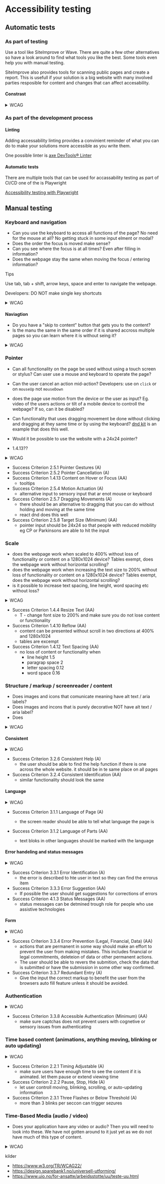 # Accessibility testing

## Automatic tests

### As part of testing

Use a tool like SiteImprove or Wave. There are quite a few other alternatives so have a look around to find what tools you like the best. Some tools even help you with manual testing.

SiteImprove also provides tools for scanning public pages and create a report. This is usefull if your solution is a big website with many involved parties resposible for content and changes that can affect accesability.

#### Constrast

<details>
<summary>WCAG</summary>
- Success Criterion 1.4.3 Contrast (Minimum) (AA)
  - design - automated tools
- Success Criterion 1.4.11 Non-text Contrast (AA)
  - the contrast for non text content and and user interface components
</details>

### As part of the development process

#### Linting

Adding accessability linting provides a convinient reminder of what you can do to make your solutions more accessible as you write them.

One possible linter is [axe DevTools® Linter](https://www.deque.com/axe/devtools/linter/)

#### Automatic tests

There are multiple tools that can be used for accassability testing as part of CI/CD one of the is Playwright

[Accessibility testing with Playwright](https://playwright.dev/docs/accessibility-testing)

## Manual testing

### Keyboard and navigation

- Can you use the keyboard to access all functions of the page? No need for the mouse at all? No getting stuck in some input elment or modal?
- Does the order the focus is moved make sense?
- Can you see where the focus is at all times? Even after filling in information?
- Does the webpage stay the same when moving the focus / entering information?

Tips

Use tab, tab + shift, arrow keys, space and enter to navigate the webpage.

Developers: DO NOT make single key shortcuts

<details>
<summary>WCAG</summary>
- Success Criterion 2.1.1 Keyboard (A)
  - all functionality is operable trough a keyboard
- Success Criterion 2.1.2 No Keyboard Trap (A)
- Success Criterion 2.1.4 Character Key Shortcuts (A)
  - no one letter shortcut

- Success Criterion 2.4.3 Focus Order (A)
  - the focus order should make sense by precerving meaning and operability
- Success Criterion 2.4.7 Focus Visible (AA)
  - you should see where the focus is
- Success Criterion 2.4.11 Focus Not Obscured (Minimum)
  - When a user interface component receives keyboard focus, the component is not entirely hidden due to author-created content.
- Success Criterion 3.2.1 On Focus (A)

  - change of focus should not change context
  - the page should be unchanged when moving the focus around as it should never be interpreded as an input action

- Success Criterion 3.2.2 On Input (A)
  - changing a setting should not change the context
  - make it clear to the user if changs of a setting will do major changes to the page they might not observe if they do not see the whole page at once

</details>

#### Naviagtion

- Do you have a "skip to content" button that gets you to the content?
- Is the manu the same in the same order if it is shared accross multiple pages so you can learn where it is without seing it?

<details>
<summary>WCAG</summary>
- Success Criterion 2.4.1 Bypass Blocks (A)
  - bypas content that are repeated on multiple pages
- Success Criterion 3.2.3 Consistent Navigation (AA)
  - the order of the navigation should be the same if it is repeated on multiple pages

</details>

### Pointer

- Can all functionality on the page be used without using a touch screen or stylus? Can user use a mouse and keyboard to operate the page?
- Can the user cancel an action mid-action? Developers: use on `click` or on `mouseUp` not `mouseDown`
- does the page use motion from the device or the user as input? Eg. video of the users actions or tilt of a mobile device to controll the webpage? If so, can it be disabled?
- Can functionality that uses dragging movement be done without clicking and dragging at they same time or by using the keyboard? [dnd kit](https://dndkit.com/) is an example that does this well.
- Would it be possible to use the website with a 24x24 pointer?

- 1.4.13??

<details>
<summary>WCAG</summary>

</details>

- Success Criterion 2.5.1 Pointer Gestures (A)
- Success Criterion 2.5.2 Pointer Cancellation (A)
- Success Criterion 1.4.13 Content on Hover or Focus (AA)
  - tooltips
- Success Criterion 2.5.4 Motion Actuation (A)
  - alternative input to sensory input that ar enot mouse or keyboard
- Success Criterion 2.5.7 Dragging Movements (A)
  - there should be an alternative to dragging that you can do without holding and moving at the same time
  - react dnd does this well
- Success Criterion 2.5.8 Target Size (Minimum) (AA)
  - pointer input should be 24x24 so that people with reduced mobility eg CP or Parkinsons are able to hit the input

### Scale

- does the webpage work when scaled to 400% without loss of functionality or content on a 1280x1024 device? Tables exempt, does the webpage work without horizontal scrolling?
- does the webpage work when increasing the text size to 200% without loss of functionality or content on a 1280x1024 device? Tables exempt, does the webpage work without horizontal scrolling?
- is it possible to increase text spacing, line height, word spacing etc without loss?

<details>
<summary>WCAG</summary>

</details>

- Success Criterion 1.4.4 Resize Text (AA)
  - T - change font size to 200% and make sure you do not lose content or functionality
- Success Criterion 1.4.10 Reflow (AA)
  - content can be presented without scroll in two directions at 400% and 1280x1024
  - tables are excempt
- Success Criterion 1.4.12 Text Spacing (AA)
  - no loss of content or functionality when
    - line height 1.5
    - paragrap space 2
    - letter spacing 0.12
    - word space 0.16

### Structure / markup / screenreader / content

- Does images and icons that comunicate meaning have alt text / aria labels?
- Does images and incons that is purely decorative NOT have alt text / aria label?
- Does

<details>
<summary>WCAG</summary>

- Success Criterion 1.1.1 Non-text Content (A)
  - Images and icons that are content and not purely decoration should have text alternatives
- Success Criterion 1.3.1 Info and Relationships (A)
  - The makrup represents the presentation. If you removed the css the page could still be understood.
- Success Criterion 1.3.2 Meaningful Sequence (A)
  - if the order the content is precented maters, it should be represented in markup
- Success Criterion 1.3.3 Sensory Characteristics (A)
  - It should be possible to understand and use the webpage without looking or hearing the page
- Success Criterion 1.3.4 Orientation (AA)
  - unless strictly nessessarry, the user should be able to view the webpage in both portrait and landscape
- Success Criterion 1.3.5 Identify Input Purpose (AA)
  - Input fields should have the correct makrup identifing the purpose of the input. label, input type, field tryp given name, runame etc
- Success Criterion 1.4.1 Use of Color (A)
  - Blind and color blind people should be able to use the website. Make sure contant is not dependant on color
  - T - Tur the page greyscale and see if you understand the page
  - T - Do you understand error vs success without colors?
  - plan for it in design
- Success Criterion 1.4.5 Images of Text (AA)
  - use text insted of images unless the way the text is presented in the image is adding information sush as in a stylized logo
- Success Criterion 2.4.4 Link Purpose (In Context) (A)
  - The purpose of each link can be determined from the link text alone
- Success Criterion 2.4.6 Headings and Labels (AA)

  - meaningfull heading and labels

- Success Criterion 2.4.2 Page Titled(A)

  - titles that describe the pages topic or purpose

- Success Criterion 2.4.5 Multiple Ways (AA)

  - the webpage should have multiple pages to find a page. site map etc

- Success Criterion 2.5.3 Label in Name (A)

- Success Criterion 3.3.2 Labels or Instructions (A)

  - labels or instructions are provided when content requires user input

- Success Criterion 4.1.2 Name, Role, Value (A)
  - ?

</details>

#### Consistent

<details>
<summary>WCAG</summary>

</details>

- Success Criterion 3.2.6 Consistent Help (A)
  - the user should be able to find the help function if there is one across the whole website. it should be in te same place on all pages
- Success Criterion 3.2.4 Consistent Identification (AA)
  - similar functionality should look the same

#### Language

<details>
<summary>WCAG</summary>

</details>

- Success Criterion 3.1.1 Language of Page (A)
  - the screen reader should be able to tell what language the page is
- Success Criterion 3.1.2 Language of Parts (AA)

  - text bloks in other languages should be marked with the language

#### Error handeling and status messages

<details>
<summary>WCAG</summary>

</details>

- Success Criterion 3.3.1 Error Identification (A)
  - the error is described to hte user in text so they can find the errorus item
- Success Criterion 3.3.3 Error Suggestion (AA)
  - If possible the user should get suggestions for corrections of errors
- Success Criterion 4.1.3 Status Messages (AA)
  - status messages can be detmined trough role for people who use assistive technologies

#### Form

<details>
<summary>WCAG</summary>

</details>

- Success Criterion 3.3.4 Error Prevention (Legal, Financial, Data) (AA)
  - actions that are permanent in some way should make an effort to prevent the user from making mistakes. This includes financial or legal commitments, deleteion of data or other permanent actions.
  - The user should be able to revers the submition, check the data that is submitted or have the submission in some other way confirmed.
- Success Criterion 3.3.7 Redundant Entry (A)
  - Give the input the correct markup to benefit the user from the browsers auto fill feature unless it should be avoided.

### Authentication

<details>
<summary>WCAG</summary>

</details>

- Success Criterion 3.3.8 Accessible Authentication (Minimum) (AA)
  - make sure captchas does not prevent users with cognetive or sensory issues from authenticating

### Time based content (animations, anything moving, blinking or auto updating)

<details>
<summary>WCAG</summary>

</details>

- Success Criterion 2.2.1 Timing Adjustable (A)
  - make sure users have enough time to see the content if it is animated. let them pause or extend viewing time
- Success Criterion 2.2.2 Pause, Stop, Hide (A)
  - let user controll moving, blinking, scrolling, or auto-updating information
- Success Criterion 2.3.1 Three Flashes or Below Threshold (A)
  - more than 3 blinks per seccon can trigger sezures

### Time-Based Media (audio / video)

- Does your application have any video or audio? Then you will need to look into these. We have not gotten around to it just yet as we do not have much of this type of content.

<details>
<summary>WCAG</summary>
- Success Criterion 1.2.1 Audio-only and Video-only (Prerecorded) (A)
- Success Criterion 1.2.2 Captions (Prerecorded) (A)
- Success Criterion 1.2.3 Audio Description or Media Alternative (Prerecorded) (A)
- Success Criterion 1.2.4 Captions (Live) (AA)
- Success Criterion 1.2.5 Audio Description (Prerecorded)(AA)
- Success Criterion 1.4.2 Audio Control (A)
</details>

kilder

- https://www.w3.org/TR/WCAG22/
- https://design.sparebank1.no/universell-utforming/
- https://www.uio.no/for-ansatte/arbeidsstotte/uu/teste-uu.html

